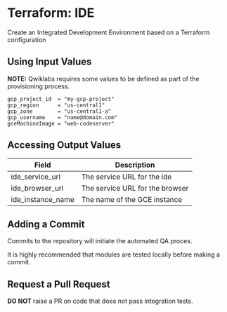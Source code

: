 # Terraform: IDE 

Create an Integrated Development Environment based on a Terraform configuration

## Using Input Values 

__NOTE:__ Qwiklabs requires some values to be defined as part of the provisioning process. 

```
gcp_project_id  = "my-gcp-project"
gcp_region      = "us-central1"
gcp_zone        = "us-central1-a"
gcp_username    = "name@domain.com"
gceMachineImage = "web-codeserver"
```

## Accessing Output Values 

| Field | Description |
|-------|-------------|
| ide_service_url | The service URL for the ide |
| ide_browser_url | The service URL for the browser |
| ide_instance_name | The name of the GCE instance |

## Adding a Commit 

Commits to the repository will initiate the automated QA proces.

It is highly recommended that modules are tested locally before making a commit.

## Request a Pull Request

__DO NOT__ raise a PR on code that does not pass integration tests.
